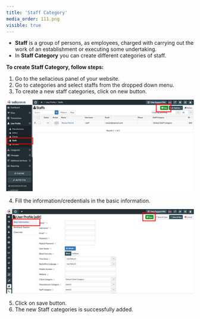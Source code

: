 ```yaml
---
title: 'Staff Category'
media_order: 111.png
visible: true
---
```


* **Staff** is a group of persons, as employees, charged with carrying out the work of an establishment or executing       some undertaking.
* In **Staff Category** you can create different categories of staff.

**To create Staff Category, follow steps:**

1. Go to the sellacious panel of your website.
2. Go to  categories and select staffs from the dropped down menu.
3. To create a new staff categories, click on new button.

![](111.png)

4. Fill the information/credentials in the basic information.

![](112.png)

5. Click on save button.
6. The new Staff categories is successfully added.

